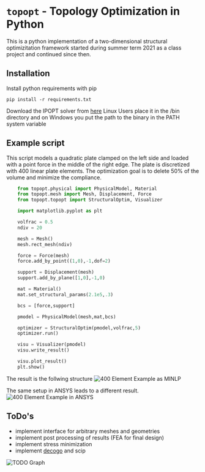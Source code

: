 # ``topopt`` - Topology Optimization in Python 
This is a python implementation of a two-dimensional structural optimizitation framework started during summer term 2021 as a class project and continued since then.

## Installation
Install python requirements with pip
```
pip install -r requirements.txt
```
Download the IPOPT solver from [here](https://ampl.com/products/solvers/open-source/)
Linux Users place it in the /bin directory and on Windows you put the path to the binary in the PATH system variable

## Example script
This script models a quadratic plate clamped on the left side and loaded with a point force in the middle of the right edge. The plate is discretized with 400 linear plate elements. The optimization goal is to delete 50% of the volume and minimize the compliance. 

```python
    from topopt.physical import PhysicalModel, Material
    from topopt.mesh import Mesh, Displacement, Force
    from topopt.topopt import StructuralOptim, Visualizer

    import matplotlib.pyplot as plt

    volfrac = 0.5
    ndiv = 20

    mesh = Mesh()
    mesh.rect_mesh(ndiv)

    force = Force(mesh)
    force.add_by_point((1,0),-1,dof=2)

    support = Displacement(mesh)
    support.add_by_plane([1,0],-1,0)

    mat = Material()
    mat.set_structural_params(2.1e5,.3)

    bcs = [force,support]

    pmodel = PhysicalModel(mesh,mat,bcs)

    optimizer = StructuralOptim(pmodel,volfrac,5)
    optimizer.run()

    visu = Visualizer(pmodel)
    visu.write_result()

    visu.plot_result()
    plt.show()
```

The result is the follwing structure
![400 Element Example as MINLP](/docs/images/400elements_global.png)

The same setup in ANSYS leads to a different result.
![400 Element Example in ANSYS](/docs/images/400elements_local.png)


## ToDo's
- implement interface for arbitrary meshes and geometries
- implement post processing of results (FEA for final design)
- implement stress minimization 
- implement [decogo](https://github.com/ouyang-w-19/decogo) and scip

![TODO Graph](/docs/images/todos.png)